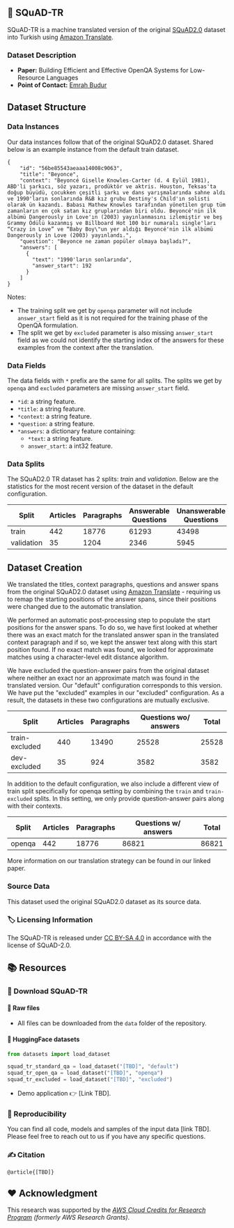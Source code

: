 ## 📜 SQuAD-TR

SQuAD-TR is a machine translated version of the original [SQuAD2.0](https://rajpurkar.github.io/SQuAD-explorer/) dataset into Turkish using [Amazon Translate](https://aws.amazon.com/translate/).

### Dataset Description

- **Paper:** Building Efficient and Effective OpenQA Systems for Low-Resource Languages
- **Point of Contact:** [Emrah Budur](mailto:emrah.budur@boun.edu.tr)


## Dataset Structure

### Data Instances

Our data instances follow that of the original SQuAD2.0 dataset.
Shared below is an example instance from the default train dataset.

```
{
    "id": "56be85543aeaaa14008c9063",
    "title": "Beyonce",
    "context": "Beyoncé Giselle Knowles-Carter (d. 4 Eylül 1981), ABD'li şarkıcı, söz yazarı, prodüktör ve aktris. Houston, Teksas'ta doğup büyüdü, çocukken çeşitli şarkı ve dans yarışmalarında sahne aldı ve 1990'ların sonlarında R&B kız grubu Destiny's Child'ın solisti olarak ün kazandı. Babası Mathew Knowles tarafından yönetilen grup tüm zamanların en çok satan kız gruplarından biri oldu. Beyoncé'nin ilk albümü Dangerously in Love'ın (2003) yayınlanmasını izlemiştir ve beş Grammy Ödülü kazanmış ve Billboard Hot 100 bir numaralı single'ları “Crazy in Love” ve “Baby Boy\"un yer aldığı Beyoncé'nin ilk albümü Dangerously in Love (2003) yayınlandı.",
    "question": "Beyonce ne zaman popüler olmaya başladı?",
    "answers": [
      {
        "text": "1990'ların sonlarında",
        "answer_start": 192
      }
    ]
}

```
Notes:
- The training split we get by `openqa` parameter will not include `answer_start` field as it is not required for the training phase of the OpenQA formulation.
- The split we get by `excluded` parameter is also missing `answer_start` field as we could not identify the starting index of the answers for these examples from the context after the translation.

### Data Fields

The data fields with `*` prefix are the same for all splits. The splits we get by `openqa` and `excluded` parameters are missing `answer_start` field. 

- `*id`: a string feature.
- `*title`: a string feature.
- `*context`: a string feature.
- `*question`: a string feature.
- `*answers`: a dictionary feature containing:
  - `*text`: a string feature.
  - `answer_start`: a int32 feature.

### Data Splits

The SQuAD2.0 TR dataset has 2 splits: _train_ and _validation_. Below are the statistics for the most recent version of the dataset in the default configuration.

| Split      | Articles | Paragraphs | Answerable Questions | Unanswerable Questions | Total   |
| ---------- | -------- | ---------- | -------------------- | ---------------------- | ------- |
| train      | 442      | 18776      | 61293                | 43498                  | 104,791 |
| validation | 35       | 1204       | 2346                 | 5945                   | 8291    |



## Dataset Creation

We translated the titles, context paragraphs, questions and answer spans from the original SQuAD2.0 dataset using [Amazon Translate](https://aws.amazon.com/translate/) - requiring us to remap the starting positions of the answer spans, since their positions were changed due to the automatic translation.

We performed an automatic post-processing step to populate the start positions for the answer spans. To do so, we have first looked at whether there was an exact match for the translated answer span in the translated context paragraph and if so, we kept the answer text along with this start position found.
If no exact match was found, we looked for approximate matches using a character-level edit distance algorithm.

We have excluded the question-answer pairs from the original dataset where neither an exact nor an approximate match was found in the translated version.
Our "default" configuration corresponds to this version.
We have put the "excluded" examples in our "excluded" configuration.
As a result, the datasets in these two configurations are mutually exclusive.

| Split   | Articles | Paragraphs | Questions wo/ answers | Total   |
| ------- | -------- | ---------- | --------------------- | ------- |
| train-excluded   | 440        | 13490          | 25528                 | 25528   |
| dev-excluded     | 35        | 924          | 3582                     | 3582       |


In addition to the default configuration, we also include a different view of train split specifically for openqa setting by combining the `train` and `train-excluded` splits. In this setting, we only provide question-answer pairs along with their contexts.  

| Split      | Articles | Paragraphs | Questions w/ answers |  Total   |
| ---------- | -------- | ---------- | -------------------- |  ------- |
| openqa     | 442      | 18776      | 86821                |  86821   |



More information on our translation strategy can be found in our linked paper.

### Source Data

This dataset used the original SQuAD2.0 dataset as its source data.

### 🏷 Licensing Information

The SQuAD-TR is released under [CC BY-SA 4.0](https://creativecommons.org/licenses/by-sa/4.0/) in accordance with the license of SQuAD-2.0. 

## 📚 Resources 

### 📖 Download SQuAD-TR

#### 🔗 Raw files

* All files can be downloaded from the `data` folder of the repository.

#### 🤗 HuggingFace datasets
```py
from datasets import load_dataset

squad_tr_standard_qa = load_dataset("[TBD]", "default")
squad_tr_open_qa = load_dataset("[TBD]", "openqa")
squad_tr_excluded = load_dataset("[TBD]", "excluded")

```
* Demo application 👉 [Link TBD]. 

### 🔬 Reproducibility 

You can find all code, models and samples of the input data [link TBD].  Please feel free to reach out to us if you have any specific questions. 


### ✍️ Citation

```
@article{[TBD]}
```
 
## ❤ Acknowledgment
This research was supported by the _[AWS Cloud Credits for Research Program](https://aws.amazon.com/government-education/research-and-technical-computing/cloud-credit-for-research/) (formerly AWS Research Grants)_.
